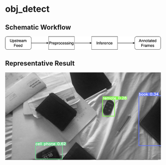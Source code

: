 # obj_detect

## Schematic Workflow

 ![workflow](/visionai.png)

 ## Representative Result

 ![result](/rep_result.png)



